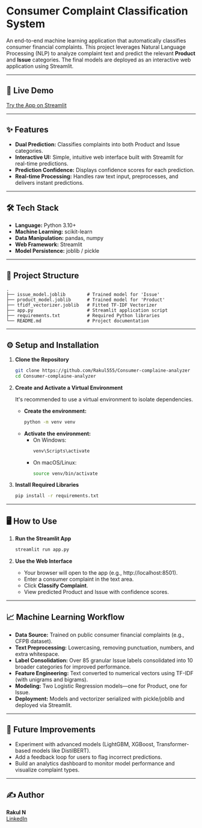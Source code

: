 # Consumer Complaint Classification System

An end-to-end machine learning application that automatically classifies consumer financial complaints. This project leverages Natural Language Processing (NLP) to analyze complaint text and predict the relevant **Product** and **Issue** categories. The final models are deployed as an interactive web application using Streamlit.

---

## 🚀 Live Demo

[Try the App on Streamlit](https://comsumercomplaintanalyse.streamlit.app/)

---

## ✨ Features

- **Dual Prediction:** Classifies complaints into both Product and Issue categories.
- **Interactive UI:** Simple, intuitive web interface built with Streamlit for real-time predictions.
- **Prediction Confidence:** Displays confidence scores for each prediction.
- **Real-time Processing:** Handles raw text input, preprocesses, and delivers instant predictions.

---

## 🛠️ Tech Stack

- **Language:** Python 3.10+
- **Machine Learning:** scikit-learn
- **Data Manipulation:** pandas, numpy
- **Web Framework:** Streamlit
- **Model Persistence:** joblib / pickle

---

## 📂 Project Structure

```
.
├── issue_model.joblib        # Trained model for 'Issue'
├── product_model.joblib      # Trained model for 'Product'
├── tfidf_vectorizer.joblib   # Fitted TF-IDF Vectorizer
├── app.py                    # Streamlit application script
├── requirements.txt          # Required Python libraries
└── README.md                 # Project documentation
```

---

## ⚙️ Setup and Installation

1. **Clone the Repository**
    ```bash
    git clone https://github.com/Rakul555/Consumer-complaine-analyzer
    cd Consumer-complaine-analyzer
    ```

2. **Create and Activate a Virtual Environment**

    It's recommended to use a virtual environment to isolate dependencies.

    - **Create the environment:**
      ```bash
      python -m venv venv
      ```
    - **Activate the environment:**
      - On Windows:
         ```bash
         venv\Scripts\activate
         ```
      - On macOS/Linux:
         ```bash
         source venv/bin/activate
         ```

3. **Install Required Libraries**
    ```bash
    pip install -r requirements.txt
    ```

---

## 🖥️ How to Use

1. **Run the Streamlit App**
    ```bash
    streamlit run app.py
    ```

2. **Use the Web Interface**
    - Your browser will open to the app (e.g., http://localhost:8501).
    - Enter a consumer complaint in the text area.
    - Click **Classify Complaint**.
    - View predicted Product and Issue with confidence scores.

---

## 📈 Machine Learning Workflow

- **Data Source:** Trained on public consumer financial complaints (e.g., CFPB dataset).
- **Text Preprocessing:** Lowercasing, removing punctuation, numbers, and extra whitespace.
- **Label Consolidation:** Over 85 granular Issue labels consolidated into 10 broader categories for improved performance.
- **Feature Engineering:** Text converted to numerical vectors using TF-IDF (with unigrams and bigrams).
- **Modeling:** Two Logistic Regression models—one for Product, one for Issue.
- **Deployment:** Models and vectorizer serialized with pickle/joblib and deployed via Streamlit.

---

## 🔮 Future Improvements

- Experiment with advanced models (LightGBM, XGBoost, Transformer-based models like DistilBERT).
- Add a feedback loop for users to flag incorrect predictions.
- Build an analytics dashboard to monitor model performance and visualize complaint types.

---

## ✍️ Author

**Rakul N**  
[LinkedIn](https://www.linkedin.com/in/rakul-natraj-951212280/)
